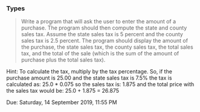 ### Types
>Write a program that will ask the user to enter the amount of a purchase. 
>The program should then compute the state and county sales tax. 
>Assume the state sales tax is 5 percent and the county sales tax is 2.5 percent. 
>The program should display the amount of the purchase, the state sales tax, the county sales tax, the total sales tax, 
>and the total of the sale (which is the sum of the amount of purchase plus the total sales tax). 

Hint: To calculate the tax, multiply by the tax percentage. So, if the purchase amount is 25.00 and the state sales tax is 7.5% the tax is calculated as: 25.0 * 0.075 so the sales tax is: 1.875 and the total price with the sales tax would be: 25.0 + 1.875 = 26.875

Due: Saturday, 14 September 2019, 11:55 PM
